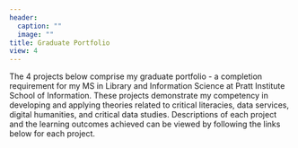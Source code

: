 ```yaml
---
header:
  caption: ""
  image: ""
title: Graduate Portfolio
view: 4
---
```


The 4 projects below comprise my graduate portfolio - a completion requirement for my MS in Library and Information Science at Pratt Institute School of Information. These projects demonstrate my competency in developing and applying theories related to critical literacies, data services, digital humanities, and critical data studies. Descriptions of each project and the learning outcomes achieved can be viewed by following the links below for each project.
